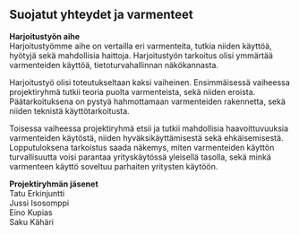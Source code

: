 ## Suojatut yhteydet ja varmenteet

**Harjoitustyön aihe**  
Harjoitustyömme aihe on vertailla eri varmenteita, tutkia niiden käyttöä, hyötyjä sekä mahdollisia haittoja. Harjoitustyön tarkoitus olisi ymmärtää varmenteiden käyttöä, tietoturvahallinnan näkökannasta.

Harjoitustyö olisi toteutukseltaan kaksi vaiheinen. Ensimmäisessä vaiheessa projektiryhmä tutkii teoria puolta varmenteista, sekä niiden eroista. Päätarkoituksena on pystyä hahmottamaan varmenteiden rakennetta, sekä niiden teknistä käyttötarkoitusta.

Toisessa vaiheessa projektiryhmä etsii ja tutkii mahdollisia haavoittuvuuksia varmenteiden käytöstä, niiden hyväksikäyttämisestä sekä ehkäisemisestä. Lopputuloksena tarkoistus saada näkemys, miten varmenteiden käyttön turvallisuutta voisi parantaa yrityskäytössä yleisellä tasolla, sekä minkä varmenteen käyttö soveltuu parhaiten yritysten käytöön.

**Projektiryhmän jäsenet**  
Tatu Erkinjuntti  
Jussi Isosomppi  
Eino Kupias  
Saku Kähäri  
